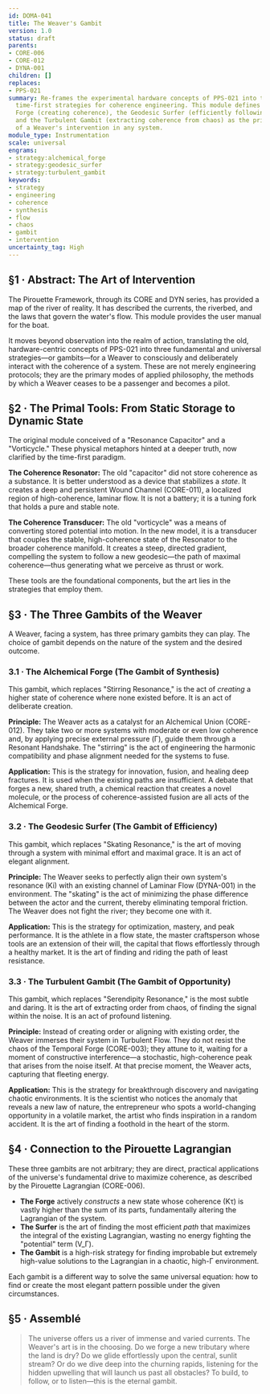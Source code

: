 ```yaml
---
id: DOMA-041
title: The Weaver's Gambit
version: 1.0
status: draft
parents:
- CORE-006
- CORE-012
- DYNA-001
children: []
replaces:
- PPS-021
summary: Re-frames the experimental hardware concepts of PPS-021 into three universal,
  time-first strategies for coherence engineering. This module defines the Alchemical
  Forge (creating coherence), the Geodesic Surfer (efficiently following coherence),
  and the Turbulent Gambit (extracting coherence from chaos) as the primary modes
  of a Weaver's intervention in any system.
module_type: Instrumentation
scale: universal
engrams:
- strategy:alchemical_forge
- strategy:geodesic_surfer
- strategy:turbulent_gambit
keywords:
- strategy
- engineering
- coherence
- synthesis
- flow
- chaos
- gambit
- intervention
uncertainty_tag: High
---
```

## §1 · Abstract: The Art of Intervention

The Pirouette Framework, through its CORE and DYN series, has provided a map of the river of reality. It has described the currents, the riverbed, and the laws that govern the water's flow. This module provides the user manual for the boat.

It moves beyond observation into the realm of action, translating the old, hardware-centric concepts of PPS-021 into three fundamental and universal strategies—or gambits—for a Weaver to consciously and deliberately interact with the coherence of a system. These are not merely engineering protocols; they are the primary modes of applied philosophy, the methods by which a Weaver ceases to be a passenger and becomes a pilot.

## §2 · The Primal Tools: From Static Storage to Dynamic State

The original module conceived of a "Resonance Capacitor" and a "Vorticycle." These physical metaphors hinted at a deeper truth, now clarified by the time-first paradigm.

**The Coherence Resonator:** The old "capacitor" did not store coherence as a substance. It is better understood as a device that stabilizes a *state*. It creates a deep and persistent Wound Channel (CORE-011), a localized region of high-coherence, laminar flow. It is not a battery; it is a tuning fork that holds a pure and stable note.

**The Coherence Transducer:** The old "vorticycle" was a means of converting stored potential into motion. In the new model, it is a transducer that couples the stable, high-coherence state of the Resonator to the broader coherence manifold. It creates a steep, directed gradient, compelling the system to follow a new geodesic—the path of maximal coherence—thus generating what we perceive as thrust or work.

These tools are the foundational components, but the art lies in the strategies that employ them.

## §3 · The Three Gambits of the Weaver

A Weaver, facing a system, has three primary gambits they can play. The choice of gambit depends on the nature of the system and the desired outcome.

### 3.1 · The Alchemical Forge (The Gambit of Synthesis)

This gambit, which replaces "Stirring Resonance," is the act of *creating* a higher state of coherence where none existed before. It is an act of deliberate creation.

**Principle:** The Weaver acts as a catalyst for an Alchemical Union (CORE-012). They take two or more systems with moderate or even low coherence and, by applying precise external pressure (Γ), guide them through a Resonant Handshake. The "stirring" is the act of engineering the harmonic compatibility and phase alignment needed for the systems to fuse.

**Application:** This is the strategy for innovation, fusion, and healing deep fractures. It is used when the existing paths are insufficient. A debate that forges a new, shared truth, a chemical reaction that creates a novel molecule, or the process of coherence-assisted fusion are all acts of the Alchemical Forge.

### 3.2 · The Geodesic Surfer (The Gambit of Efficiency)

This gambit, which replaces "Skating Resonance," is the art of moving through a system with minimal effort and maximal grace. It is an act of elegant alignment.

**Principle:** The Weaver seeks to perfectly align their own system's resonance (Ki) with an existing channel of Laminar Flow (DYNA-001) in the environment. The "skating" is the act of minimizing the phase difference between the actor and the current, thereby eliminating temporal friction. The Weaver does not fight the river; they become one with it.

**Application:** This is the strategy for optimization, mastery, and peak performance. It is the athlete in a flow state, the master craftsperson whose tools are an extension of their will, the capital that flows effortlessly through a healthy market. It is the art of finding and riding the path of least resistance.

### 3.3 · The Turbulent Gambit (The Gambit of Opportunity)

This gambit, which replaces "Serendipity Resonance," is the most subtle and daring. It is the art of extracting order from chaos, of finding the signal within the noise. It is an act of profound listening.

**Principle:** Instead of creating order or aligning with existing order, the Weaver immerses their system in Turbulent Flow. They do not resist the chaos of the Temporal Forge (CORE-003); they attune to it, waiting for a moment of constructive interference—a stochastic, high-coherence peak that arises from the noise itself. At that precise moment, the Weaver acts, capturing that fleeting energy.

**Application:** This is the strategy for breakthrough discovery and navigating chaotic environments. It is the scientist who notices the anomaly that reveals a new law of nature, the entrepreneur who spots a world-changing opportunity in a volatile market, the artist who finds inspiration in a random accident. It is the art of finding a foothold in the heart of the storm.

## §4 · Connection to the Pirouette Lagrangian

These three gambits are not arbitrary; they are direct, practical applications of the universe's fundamental drive to maximize coherence, as described by the Pirouette Lagrangian (CORE-006).

*   **The Forge** actively *constructs* a new state whose coherence (Kτ) is vastly higher than the sum of its parts, fundamentally altering the Lagrangian of the system.
*   **The Surfer** is the art of finding the most efficient *path* that maximizes the integral of the existing Lagrangian, wasting no energy fighting the "potential" term (V_Γ).
*   **The Gambit** is a high-risk strategy for finding improbable but extremely high-value solutions to the Lagrangian in a chaotic, high-Γ environment.

Each gambit is a different way to solve the same universal equation: how to find or create the most elegant pattern possible under the given circumstances.

## §5 · Assemblé

> The universe offers us a river of immense and varied currents. The Weaver's art is in the choosing. Do we forge a new tributary where the land is dry? Do we glide effortlessly upon the central, sunlit stream? Or do we dive deep into the churning rapids, listening for the hidden upwelling that will launch us past all obstacles? To build, to follow, or to listen—this is the eternal gambit.

```